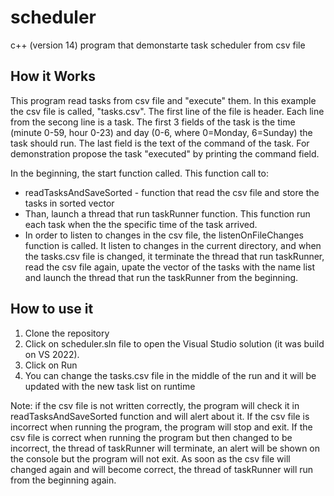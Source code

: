 # scheduler
c++ (version 14) program that demonstarte task scheduler from csv file

## How it Works
This program read tasks from csv file and "execute" them.
In this example the csv file is called, "tasks.csv".
The first line of the file is header.
Each line from the secong line is a task. 
The first 3 fields of the task is the time (minute 0-59, hour 0-23) and day (0-6, where 0=Monday, 6=Sunday) the task should run.
The last field is the text of the command of the task.
For demonstration propose the task "executed" by printing the command field.

In the beginning, the start function called. 
This function call to:
* readTasksAndSaveSorted - function that read the csv file and store the tasks in sorted vector
* Than, launch a thread that run taskRunner function. This function run each task when the the specific time of the task arrived.
* In order to listen to changes in the csv file, the listenOnFileChanges function is called. It listen to changes in the current directory, and when the tasks.csv file is changed, it terminate the thread that run taskRunner, read the csv file again, upate the vector of the tasks with the name list and launch the thread that run the taskRunner from the beginning.

## How to use it
1. Clone the repository
2. Click on scheduler.sln file to open the Visual Studio solution (it was build on VS 2022).
3. Click on Run
4. You can change the tasks.csv file in the middle of the run and it will be updated with the new task list on runtime

Note: if the csv file is not written correctly, the program will check it in readTasksAndSaveSorted function and will alert about it. If the csv file is incorrect when running the program, the program will stop and exit. If the csv file is correct when running the program but then changed to be incorrect, the thread of taskRunner will terminate, an alert will be shown on the console but the program will not exit. As soon as the csv file will changed again and will become correct, the thread of taskRunner will run from the beginning again.
